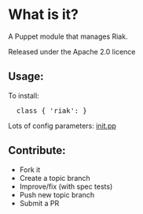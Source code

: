 What is it?
===========

A Puppet module that manages Riak.

Released under the Apache 2.0 licence

Usage:
------

To install:
<pre>
  class { 'riak': }
</pre>

Lots of config parameters: [init.pp](https://github.com/evenup/evenup-riak/blob/master/manifests/init.pp)

Contribute:
-----------
* Fork it
* Create a topic branch
* Improve/fix (with spec tests)
* Push new topic branch
* Submit a PR
